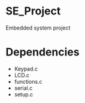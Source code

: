 <h1>SE_Project</h1>
Embedded system project

<h1>Dependencies</h1>
<ul>
  <li>Keypad.c</li>
  <li>LCD.c</li>
  <li>functions.c</li>
  <li>serial.c</li>
  <li>setup.c</li>
</ul>
